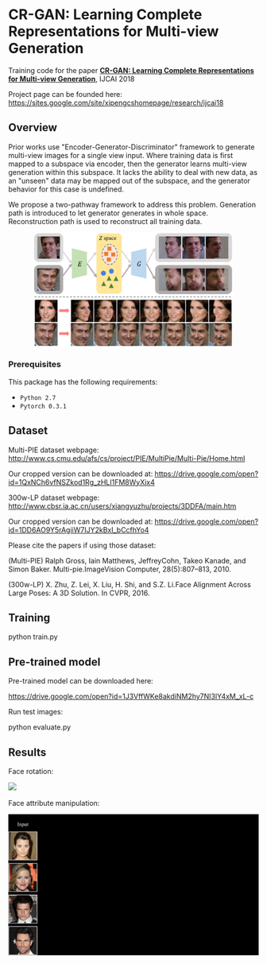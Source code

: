 # CR-GAN: Learning Complete Representations for Multi-view Generation

Training code for the paper 
**[CR-GAN: Learning Complete Representations for Multi-view Generation](https://arxiv.org/abs/1806.11191.pdf)**, IJCAI 2018

Project page can be founded here: https://sites.google.com/site/xipengcshomepage/research/ijcai18

## Overview
Prior works use "Encoder-Generator-Discriminator" framework to generate multi-view images for a single view input. Where training data is first mapped to a subspace via encoder, then the generator learns multi-view generation within this subspace. It lacks the ability to deal with new data, as an "unseen" data may be mapped out of the subspace, and the generator behavior for this case is undefined.

We propose a two-pathway framework to address this problem. Generation path is introduced to let generator generates in whole space. Reconstruction path is used to reconstruct all training data.
<p align="center"><img src="figures/intro.png" alt="Two pathway framework" width="400"></p>

### Prerequisites

This package has the following requirements:

* `Python 2.7`
* `Pytorch 0.3.1`

## Dataset

Multi-PIE dataset webpage: http://www.cs.cmu.edu/afs/cs/project/PIE/MultiPie/Multi-Pie/Home.html

Our cropped version can be downloaded at: https://drive.google.com/open?id=1QxNCh6vfNSZkod1Rg_zHLI1FM8WyXix4

300w-LP dataset webpage: http://www.cbsr.ia.ac.cn/users/xiangyuzhu/projects/3DDFA/main.htm

Our cropped version can be downloaded at: https://drive.google.com/open?id=1DD6AO9Y5rAgiiW7IJY2kBxI_bCcfhYo4

Please cite the papers if using those dataset:

(Multi-PIE) Ralph  Gross,   Iain  Matthews,   JeffreyCohn, Takeo Kanade, and Simon Baker. Multi-pie.ImageVision Computer, 28(5):807–813, 2010.

(300w-LP) X. Zhu, Z. Lei, X. Liu, H. Shi, and S.Z. Li.Face Alignment Across Large Poses:  A 3D Solution.  In CVPR, 2016.


## Training

python train.py

## Pre-trained model

Pre-trained model can be downloaded here:

https://drive.google.com/open?id=1J3VffWKe8akdiNM2hy7NI3lY4xM_xL-c

Run test images:

python evaluate.py

## Results
Face rotation:

![](figures/face_rotation.gif)

Face attribute manipulation:

![](figures/face_attribute.gif)
